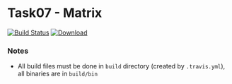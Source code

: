 # Task07 - Matrix
[![Build Status](https://travis-ci.com/mkvdv/otus-cpp-2018.svg?branch=task07)](https://travis-ci.com/mkvdv/otus-cpp-2018)
[ ![Download](https://api.bintray.com/packages/mkvdv/otus07/bulk/images/download.svg) ](https://bintray.com/mkvdv/otus07/bulk/_latestVersion)

### Notes
* All build files must be done in `build` directory (created by `.travis.yml`), all binaries are in `build/bin`
